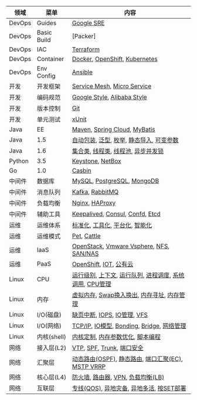 | 领域 | 菜单 | 内容 |
|-----|------|-----|
| DevOps | Guides |  [Google SRE](wiki/devops/devops.html) |
| DevOps | Basic Build |  [Packer] |
| DevOps | IAC |  [Terraform](wiki/devops/devops.html) |
| DevOps | Container |  [Docker](wiki/devops/devops.html), [OpenShift](wiki/devops/devops.html), [Kubernetes](wiki/devops/devops.html) |
| DevOps | Env Config | [Ansible](wiki/devops/devops.html) |
| 开发 | 开发框架 |  [Service Mesh](wiki/dev/dev.html), [Micro Service](wiki/dev/dev.html) |
| 开发 | 编码规范 |  [Google Style](wiki/dev/dev.html), [Alibaba Style](wiki/dev/dev.html) |
| 开发 | 版本控制 |  [Git](wiki/dev/dev.html) |
| 开发 | 单元测试 |  [xUnit](wiki/dev/dev.html) |
| Java | EE |  [Maven](wiki/java/java.html), [Spring Cloud](wiki/java/java.html), [MyBatis](wiki/java/java.html) |
| Java | 1.5 |  [自动包装](wiki/java/java.html), [泛型](wiki/java/java.html), [枚举](wiki/java/java.html), [静态导入](wiki/java/java.html), [可变参数](wiki/java/java.html)  |
| Java | 1.6 |  [集合类](wiki/java/java.html), [线程类](wiki/java/java.html), [线程池](wiki/java/java.html), [异步并发锁](wiki/java/java.html) |
| Python | 3.5 |  [Keystone](wiki/python/python.html), [NetBox](wiki/python/python.html)   |
| Go | 1.0 |  [Casbin](wiki/go/go.html)  |
| 中间件 | 数据库 |  [MySQL](wiki/middleware/middleware.html), [PostgreSQL](wiki/middleware/middleware.html), [MongoDB](wiki/middleware/middleware.html) |
| 中间件 | 消息队列 |  [Kafka](wiki/middleware/middleware.html), [RabbitMQ](wiki/middleware/middleware.html) |
| 中间件 | 负载均衡 |  [Nginx](wiki/middleware/middleware.html), [HAProxy](wiki/middleware/middleware.html) |
| 中间件 | 辅助工具 |  [Keepalived](wiki/middleware/middleware.html), [Consul](wiki/middleware/middleware.html), [Confd](wiki/middleware/middleware.html), [Etcd](wiki/middleware/middleware.html) |
| 运维 | 运维体系 |  [标准化](wiki/ops/ops.html), [工具化](wiki/ops/ops.html), [平台化](wiki/ops/ops.html), [智能化](wiki/ops/ops.html) |
| 运维 | 运维模式 |  [Pet](wiki/ops/ops.html), [Cattle](wiki/ops/ops.html) |
| 运维 | IaaS |  [OpenStack](wiki/ops/ops.html), [Vmware Vsphere](wiki/ops/ops.html), [NFS](wiki/ops/ops.html), [SAN/NAS](wiki/ops/ops.html) |
| 运维 | PaaS |  [OpenShift](wiki/ops/ops.html), [IOT](wiki/ops/ops.html), [公有云](wiki/ops/ops.html) |
| Linux | CPU |  [运行级别](wiki/linux/linux.html), [上下文](wiki/linux/linux.html), [运行队列](wiki/linux/linux.html), [进程调度](wiki/linux/linux.html), [系统调用](wiki/linux/linux.html), [CPU管理](wiki/linux/linux.html) |
| Linux | 内存 |  [虚拟内存](), [Swap换入换出](wiki/linux/linux.html), [内存寻址](), [内存管理]() |
| Linux | I/O(磁盘) |  [缺页中断](wiki/linux/linux.html), [IOPS](), [IO管理](wiki/linux/linux.html), [VFS](wiki/linux/linux.html) |
| Linux | I/O(网络) |  [TCP/IP](wiki/linux/linux.html), [IO模型](), [Bonding](wiki/linux/linux.html), [Bridge](wiki/linux/linux.html), [网络管理](wiki/linux/linux.html) |
| Linux | 内核(shell) |  [内核定制](wiki/linux/linux.html), [内存参数优化](wiki/linux/linux.html), [脚本编程](wiki/linux/linux.html) |
| 网络 | 接入层(L2) |  [VTP](wiki/network/network.html), [SPF](wiki/network/network.html), [Trunk](wiki/network/network.html), [端口安全](wiki/network/network.html) |
| 网络 | 汇聚层 |  [动态路由(OSPF)](wiki/network/network.html), [静态路由](wiki/network/network.html), [端口汇聚(EC)](wiki/network/network.html), [MSTP VRRP](wiki/network/network.html) |
| 网络 | 核心层(L4) |  [防火墙](wiki/network/network.html), [路由器](wiki/network/network.html), [VPN](), [负载均衡(LB)](wiki/network/network.html) |
| 网络 | 互联层 |  [专线(QOS)](wiki/network/network.html), [异地灾备](wiki/network/network.html), [异地多活](wiki/network/network.html), [按SET部署](wiki/network/network.html) |